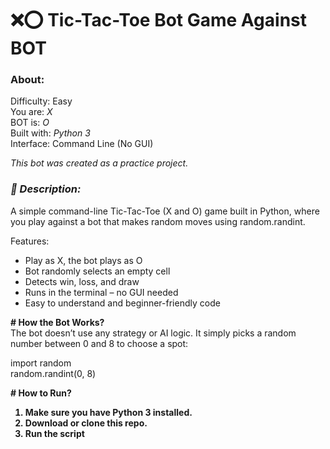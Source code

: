 # ❌⭕ Tic-Tac-Toe Bot Game Against BOT

### About: <br>

Difficulty: Easy <br>
You are: _X_ <br>
BOT is: _O_ <br>
Built with: _Python 3_ <br>
Interface: Command Line (No GUI)

_This bot was created as a practice project._

### ***📄 Description:***

A simple command-line Tic-Tac-Toe (X and O) game built in Python,
where you play against a bot that makes random moves using random.randint.

Features: <br>
- Play as X, the bot plays as O
- Bot randomly selects an empty cell
- Detects win, loss, and draw
- Runs in the terminal – no GUI needed
- Easy to understand and beginner-friendly code

**# How the Bot Works?** <br>
The bot doesn’t use any strategy or AI logic. It simply picks a random number between 0 and 8 to choose a spot:

import random <br>
random.randint(0, 8)


**# How to Run?** <b>
1. Make sure you have Python 3 installed.
2. Download or clone this repo.
3. Run the script
